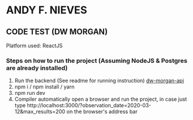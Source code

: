 # ANDY F. NIEVES
## CODE TEST (DW MORGAN)
Platform used: ReactJS

### Steps on how to run the project (Assuming NodeJS & Postgres are already installed)

1. Run the backend (See readme for running instruction) [dw-morgan-api](https://github.com/andi-nieves/dw-morgan-api)
2. npm i / npm install / yarn
3. npm run dev
4. Compiler automatically open a browser and run the project, in case just type http://localhost:3000/?observation_date=2020-03-12&max_results=200 on the browser's address bar
